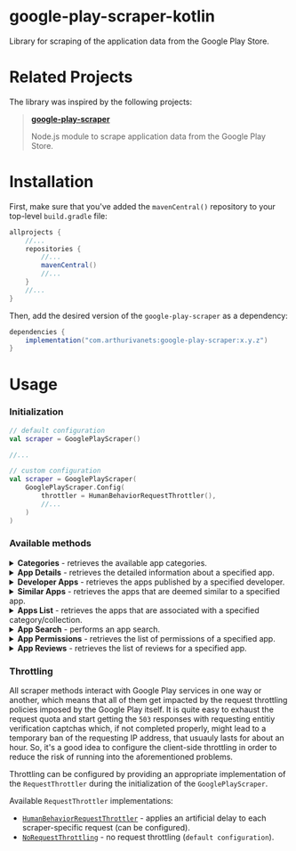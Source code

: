 # google-play-scraper-kotlin

Library for scraping of the application data from the Google Play Store.

# Related Projects

The library was inspired by the following projects:

> **[google-play-scraper](https://github.com/facundoolano/google-play-scraper)** 
> 
> Node.js module to scrape application data from the Google Play Store.

# Installation

First, make sure that you've added the `mavenCentral()` repository to your top-level `build.gradle` file:

```groovy
allprojects {
    //...
    repositories {
        //...
        mavenCentral()
        //...
    }
    //...
}
```

Then, add the desired version of the `google-play-scraper` as a dependency:

```groovy
dependencies {
    implementation("com.arthurivanets:google-play-scraper:x.y.z")
}
```

# Usage

### Initialization

```kotlin
// default configuration
val scraper = GooglePlayScraper()

//...

// custom configuration
val scraper = GooglePlayScraper(
    GooglePlayScraper.Config(
        throttler = HumanBehaviorRequestThrottler(),
        //...
    )
)
```

### Available methods

<details>
  <summary>
    <b>Categories</b> - retrieves the available app categories.
  </summary>

```kotlin
val response = scraper.getCategories().execute()

if (response.isSuccess) {
    val categories = response.requireResult()
    // do something with the obtained categories
} else {
    val error = response.requireError()
    // do something with the error
}
```
</details>

<details>
  <summary>
    <b>App Details</b> - retrieves the detailed information about a specified app.
  </summary>

**Request Parameters**:
* `appId` - the exact id of the application (e.g. `com.myapp`).
* `language` - language code ([ISO 639-1](https://en.wikipedia.org/wiki/List_of_ISO_639-1_codes)) to define the language of the information to be retrieved (optional, defaults to `EN`).
* `contry` - country code ([ISO 3166](https://en.wikipedia.org/wiki/List_of_ISO_3166_country_codes)) to define the origin of the information to be retrieved (optional, detauls to `US`).

```kotlin
val params = GetAppDetailsParams(
    appId = "com.some.app",
    language = "EN",
    country = "US"
)
val response = scraper.getAppDetails(params).execute()

if (response.isSuccess) {
    val appDetails = response.requireResult()
    // do something with the obtained app details
} else {
    val error = response.requireError()
    // do something with the error
}
```
</details>

<details>
  <summary>
    <b>Developer Apps</b> - retrieves the apps published by a specified developer.
  </summary>

**Request Parameters**:
* `devId` - the exact id of the developer.
* `language` - language code ([ISO 639-1](https://en.wikipedia.org/wiki/List_of_ISO_639-1_codes)) to define the language of the information to be retrieved (optional, defaults to `EN`).
* `contry` - country code ([ISO 3166](https://en.wikipedia.org/wiki/List_of_ISO_3166_country_codes)) to define the origin of the information to be retrieved (optional, detauls to `US`).
* `limit` - maximum number of apps to be retrieved (optional, defaults to `100`).

```kotlin
val params = GetDeveloperAppsParams(
    devId = "Super+Useful+Apps",
    language = "EN",
    country = "US",
    limit = 150
)
val response = scraper.getDeveloperApps(params).execute()

if (response.isSuccess) {
    val apps = response.requireResult()
    // do something with the obtained apps
} else {
    val error = response.requireError()
    // do something with the error
}
```
</details>

<details>
  <summary>
    <b>Similar Apps</b> - retrieves the apps that are deemed similar to a specified app.
  </summary>

**Request Parameters**:
* `appId` - the exact id of the application (e.g. `com.myapp`).
* `language` - language code ([ISO 639-1](https://en.wikipedia.org/wiki/List_of_ISO_639-1_codes)) to define the language of the information to be retrieved (optional, defaults to `EN`).
* `contry` - country code ([ISO 3166](https://en.wikipedia.org/wiki/List_of_ISO_3166_country_codes)) to define the origin of the information to be retrieved (optional, detauls to `US`).
* `limit` - maximum number of apps to be retrieved (optional, defaults to `100`).

```kotlin
val params = GetSimilarAppsParams(
    appId = "com.myapp",
    language = "EN",
    country = "US",
    limit = 150
)
val response = scraper.getSimilarApps(params).execute()

if (response.isSuccess) {
    val similarApps = response.requireResult()
    // do something with the obtained apps
} else {
    val error = response.requireError()
    // do something with the error
}
```
</details>

<details>
  <summary>
    <b>Apps List</b> - retrieves the apps that are associated with a specified category/collection.
  </summary>

**Request Parameters**:
* `category` - the exact category of the apps to be retrieved (optional, defaults to `null`).
* `collection` - the exact collection of the apps to be retrieved (optional, defaults to `Collection.TOP_FREE`).
* `language` - language code ([ISO 639-1](https://en.wikipedia.org/wiki/List_of_ISO_639-1_codes)) to define the language of the information to be retrieved (optional, defaults to `EN`).
* `contry` - country code ([ISO 3166](https://en.wikipedia.org/wiki/List_of_ISO_3166_country_codes)) to define the origin of the information to be retrieved (optional, detauls to `US`).
* `limit` - maximum number of apps to be retrieved (optional, defaults to `100`).

```kotlin
val params = GetAppsParams(
    collection = Collection.TOP_PAID,
    language = "EN",
    country = "US",
    limit = 150
)
val response = scraper.getApps(params).execute()

if (response.isSuccess) {
    val apps = response.requireResult()
    // do something with the obtained apps
} else {
    val error = response.requireError()
    // do something with the error
}
```
</details>

<details>
  <summary>
    <b>App Search</b> - performs an app search. 
  </summary>

**Request Parameters**:
* `query` - app search query (e.g. `todo list`).
* `language` - language code ([ISO 639-1](https://en.wikipedia.org/wiki/List_of_ISO_639-1_codes)) to define the language of the information to be retrieved (optional, defaults to `EN`).
* `contry` - country code ([ISO 3166](https://en.wikipedia.org/wiki/List_of_ISO_3166_country_codes)) to define the origin of the information to be retrieved (optional, detauls to `US`).
* `limit` - maximum number of apps to be retrieved (optional, defaults to `100`).

```kotlin
val params = SearchAppsParams(
    query = "todo list",
    language = "EN",
    country = "US",
    limit = 150
)
val response = scraper.searchApps(params).execute()

if (response.isSuccess) {
    val apps = response.requireResult()
    // do something with the obtained apps
} else {
    val error = response.requireError()
    // do something with the error
}
```
</details>

<details>
  <summary>
    <b>App Permissions</b> - retrieves the list of permissions of a specified app.
  </summary>

**Request Parameters**:
* `appId` - the exact id of the application (e.g. `com.myapp`).
* `language` - language code ([ISO 639-1](https://en.wikipedia.org/wiki/List_of_ISO_639-1_codes)) to define the language of the information to be retrieved (optional, defaults to `EN`).

```kotlin
val params = GetAppPermissionsParams(
    appId = "com.myapp",
    language = "EN",
)
val response = scraper.getAppPermissions(params).execute()

if (response.isSuccess) {
    val appPermissions = response.requireResult()
    // do something with the obtained permissions
} else {
    val error = response.requireError()
    // do something with the error
}
```
</details>

<details>
  <summary>
    <b>App Reviews</b> - retrieves the list of reviews for a specified app.
  </summary>

**Request Parameters**:
* `appId` - the exact id of the application (e.g. `com.myapp`).
* `language` - language code ([ISO 639-1](https://en.wikipedia.org/wiki/List_of_ISO_639-1_codes)) to define the language of the information to be retrieved (optional, defaults to `EN`).
* `contry` - country code ([ISO 3166](https://en.wikipedia.org/wiki/List_of_ISO_3166_country_codes)) to define the origin of the information to be retrieved (optional, detauls to `US`).
* `limit` - maximum number of apps to be retrieved (optional, defaults to `100`).
* `sortingOrder` - sorting order of the app reviews (optional, defaults to `ReviewSortingOrder.NEWEST`).

```kotlin
val params = GetAppReviewsParams(
    appId = "com.myapp",
    language = "EN",
    country = "US",
    limit = 150
)
val response = scraper.getAppReviews(params).execute()

if (response.isSuccess) {
    val reviews = response.requireResult()
    // do something with the obtained reviews
} else {
    val error = response.requireError()
    // do something with the error
}
```
</details>

### Throttling

All scraper methods interact with Google Play services in one way or another, 
which means that all of them get impacted by the request throttling policies imposed by the Google Play itself.
It is quite easy to exhaust the request quota and start getting the `503` responses with requesting entitiy verification captchas which,
if not completed properly, might lead to a temporary ban of the requesting IP address, that usuauly lasts for about an hour.
So, it's a good idea to configure the client-side throttling in order to reduce the risk of running into the aforementioned problems.

Throttling can be configured by providing an appropriate implementation of the `RequestThrottler` during the initialization of the `GooglePlayScraper`.

Available `RequestThrottler` implementations:
* [`HumanBehaviorRequestThrottler`]() - applies an artificial delay to each scraper-specific request (can be configured).
* [`NoRequestThrottling`]() - no request throttling (`default configuration`).